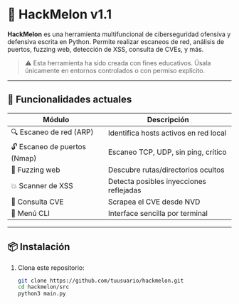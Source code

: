 # 🍉 HackMelon v1.1

**HackMelon** es una herramienta multifuncional de ciberseguridad ofensiva y defensiva escrita en Python. Permite realizar escaneos de red, análisis de puertos, fuzzing web, detección de XSS, consulta de CVEs, y más.

> ⚠️ Esta herramienta ha sido creada con fines educativos. Úsala únicamente en entornos controlados o con permiso explícito.

---

## 🧩 Funcionalidades actuales

| Módulo                       | Descripción |
|-----------------------------|-------------|
| 🔍 Escaneo de red (ARP)     | Identifica hosts activos en red local |
| 🔓 Escaneo de puertos (Nmap)| Escaneo TCP, UDP, sin ping, crítico |
| 🔎 Fuzzing web              | Descubre rutas/directorios ocultos |
| 💥 Scanner de XSS           | Detecta posibles inyecciones reflejadas |
| 📖 Consulta CVE             | Scrapea el CVE desde NVD |
| 🔧 Menú CLI                 | Interface sencilla por terminal |

---

## 📦 Instalación

1. Clona este repositorio:
   ```bash
   git clone https://github.com/tuusuario/hackmelon.git
   cd hackmelon/src
   python3 main.py